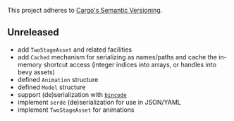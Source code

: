 This project adheres to [Cargo's Semantic Versioning](https://doc.rust-lang.org/cargo/reference/semver.html).

## Unreleased

- add `TwoStageAsset` and related facilities
- add `Cached` mechanism for serializing as names/paths and cache the in-memory shortcut access (integer indices into arrays, or handles into bevy assets)
- defined `Animation` structure
- defined `Model` structure
- support (de)serialization with [`bincode`](https://github.com/bincode-org/bincode)
- implement `serde` (de)serialization for use in JSON/YAML
- implement `TwoStageAsset` for animations
